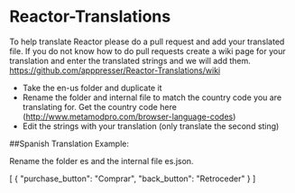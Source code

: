 Reactor-Translations
====================

To help translate Reactor please do a pull request and add your translated file. If you do not know how to do pull requests create a wiki page for your translation and enter the translated strings and we will add them. https://github.com/apppresser/Reactor-Translations/wiki

* Take the en-us folder and duplicate it
* Rename the folder and internal file to match the country code you are translating for. Get the country code here (http://www.metamodpro.com/browser-language-codes)
* Edit the strings with your translation (only translate the second sting)


##Spanish Translation Example:

Rename the folder es and the internal file es.json.

[
    {
        "purchase_button": "Comprar",
        "back_button": "Retroceder"
    }
]
